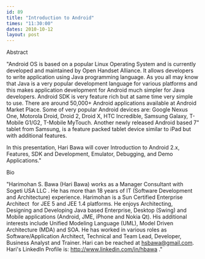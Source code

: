```yaml
---
id: 89
title: "Introduction to Android"
times: "11:30:00"
dates: 2010-10-12
layout: post
---
```

Abstract  
  
"Android OS is based on a popular Linux Operating System and is currently developed and maintained by Open Handset Alliance. It allows developers to write application using Java programming language. As you all may know that Java is a very popular development language for various platforms and this makes application development for Android much simpler for Java developers. Android SDK is very feature rich but at same time very simple to use. There are around 50,000+ Android applications available at Android Market Place. Some of very popular Android devices are: Google Nexus One, Motorola Droid, Droid 2, Droid X, HTC Incredible, Samsung Galaxy, T-Mobile G1/G2, T-Mobile MyTouch. Another newly released Android based 7" tablet from Samsung, is a feature packed tablet device similar to iPad but with additional features.   
  
In this presentation, Hari Bawa will cover Introduction to Android 2.x, Features, SDK and Development, Emulator, Debugging, and Demo Applications." &nbsp;  
  
Bio  
  
"Harimohan S. Bawa (Hari Bawa) works as a Manager Consultant with Sogeti USA LLC . He has more than 18 years of IT (Software Development and Architecture) experience. Harimohan is a Sun Certified Enterprise Architect&nbsp; for JEE 5 and JEE 1.4 platforms. He enjoys Architecting, Designing and Developing Java based Enterprise, Desktop (Swing) and Mobile applications (Android, JME, iPhone and Nokia Qt). His additional interests include Unified Modeling Language (UML), Model Driven Architecture (MDA) and SOA. He has worked in various roles as&nbsp; Software/Application Architect, Technical and Team Lead, Developer, Business Analyst and Trainer. Hari can be reached at hsbawa@gmail.com.&nbsp; Hari's LinkedIn Profile is: http://www.linkedin.com/in/hbawa ."   
  
&nbsp;

